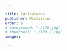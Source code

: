 ```yaml
---

title: Caricatures
publisher: Mixtvision
order: 6
# background: "./176.jpg"
# thumbnail: "./189-2.jpg"
images: 

---
```

